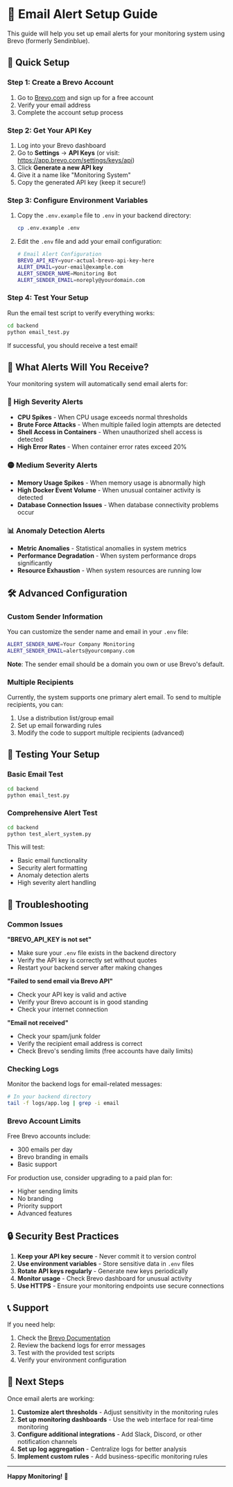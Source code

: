 # 📧 Email Alert Setup Guide

This guide will help you set up email alerts for your monitoring system using Brevo (formerly Sendinblue).

## 🚀 Quick Setup

### Step 1: Create a Brevo Account

1. Go to [Brevo.com](https://www.brevo.com/) and sign up for a free account
2. Verify your email address
3. Complete the account setup process

### Step 2: Get Your API Key

1. Log into your Brevo dashboard
2. Go to **Settings** → **API Keys** (or visit: https://app.brevo.com/settings/keys/api)
3. Click **Generate a new API key**
4. Give it a name like "Monitoring System"
5. Copy the generated API key (keep it secure!)

### Step 3: Configure Environment Variables

1. Copy the `.env.example` file to `.env` in your backend directory:
   ```bash
   cp .env.example .env
   ```

2. Edit the `.env` file and add your email configuration:
   ```bash
   # Email Alert Configuration
   BREVO_API_KEY=your-actual-brevo-api-key-here
   ALERT_EMAIL=your-email@example.com
   ALERT_SENDER_NAME=Monitoring Bot
   ALERT_SENDER_EMAIL=noreply@yourdomain.com
   ```

### Step 4: Test Your Setup

Run the email test script to verify everything works:

```bash
cd backend
python email_test.py
```

If successful, you should receive a test email!

## 📨 What Alerts Will You Receive?

Your monitoring system will automatically send email alerts for:

### 🔴 High Severity Alerts
- **CPU Spikes** - When CPU usage exceeds normal thresholds
- **Brute Force Attacks** - When multiple failed login attempts are detected
- **Shell Access in Containers** - When unauthorized shell access is detected
- **High Error Rates** - When container error rates exceed 20%

### 🟡 Medium Severity Alerts
- **Memory Usage Spikes** - When memory usage is abnormally high
- **High Docker Event Volume** - When unusual container activity is detected
- **Database Connection Issues** - When database connectivity problems occur

### 📊 Anomaly Detection Alerts
- **Metric Anomalies** - Statistical anomalies in system metrics
- **Performance Degradation** - When system performance drops significantly
- **Resource Exhaustion** - When system resources are running low

## 🛠️ Advanced Configuration

### Custom Sender Information

You can customize the sender name and email in your `.env` file:

```bash
ALERT_SENDER_NAME=Your Company Monitoring
ALERT_SENDER_EMAIL=alerts@yourcompany.com
```

**Note**: The sender email should be a domain you own or use Brevo's default.

### Multiple Recipients

Currently, the system supports one primary alert email. To send to multiple recipients, you can:

1. Use a distribution list/group email
2. Set up email forwarding rules
3. Modify the code to support multiple recipients (advanced)

## 🧪 Testing Your Setup

### Basic Email Test

```bash
cd backend
python email_test.py
```

### Comprehensive Alert Test

```bash
cd backend
python test_alert_system.py
```

This will test:
- Basic email functionality
- Security alert formatting
- Anomaly detection alerts
- High severity alert handling

## 🔧 Troubleshooting

### Common Issues

**"BREVO_API_KEY is not set"**
- Make sure your `.env` file exists in the backend directory
- Verify the API key is correctly set without quotes
- Restart your backend server after making changes

**"Failed to send email via Brevo API"**
- Check your API key is valid and active
- Verify your Brevo account is in good standing
- Check your internet connection

**"Email not received"**
- Check your spam/junk folder
- Verify the recipient email address is correct
- Check Brevo's sending limits (free accounts have daily limits)

### Checking Logs

Monitor the backend logs for email-related messages:

```bash
# In your backend directory
tail -f logs/app.log | grep -i email
```

### Brevo Account Limits

Free Brevo accounts include:
- 300 emails per day
- Brevo branding in emails
- Basic support

For production use, consider upgrading to a paid plan for:
- Higher sending limits
- No branding
- Priority support
- Advanced features

## 🔒 Security Best Practices

1. **Keep your API key secure** - Never commit it to version control
2. **Use environment variables** - Store sensitive data in `.env` files
3. **Rotate API keys regularly** - Generate new keys periodically
4. **Monitor usage** - Check Brevo dashboard for unusual activity
5. **Use HTTPS** - Ensure your monitoring endpoints use secure connections

## 📞 Support

If you need help:

1. Check the [Brevo Documentation](https://developers.brevo.com/)
2. Review the backend logs for error messages
3. Test with the provided test scripts
4. Verify your environment configuration

## 🎯 Next Steps

Once email alerts are working:

1. **Customize alert thresholds** - Adjust sensitivity in the monitoring rules
2. **Set up monitoring dashboards** - Use the web interface for real-time monitoring
3. **Configure additional integrations** - Add Slack, Discord, or other notification channels
4. **Set up log aggregation** - Centralize logs for better analysis
5. **Implement custom rules** - Add business-specific monitoring rules

---

**Happy Monitoring!** 🚀